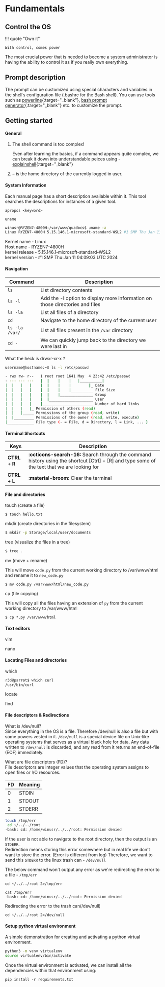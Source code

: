# **Fundamentals**

## **Control the OS**

!!! quote "Own it"

    With control, comes power

The most crucial power that is needed to become a system administrator is having the ability to control it as if you really own everything. 

## **Prompt description**
The prompt can be customized using special characters and variables in the shell’s configuration file (.bashrc for the Bash shell).
You can use tools such as [powerline](https://github.com/powerline/powerline){:target="_blank"}, [bash prompt generator](https://bash-prompt-generator.org/){:target="_blank"} etc. to customize the prompt.

## **Getting started**
#### <span class="red-command">General</span>
1. The shell command is too complex!

    Even after learning the basics, if a command appears quite complex, we can break it down into understandable peices using - [explainshell](https://explainshell.com/){:target="_blank"}

2. `~` is the home directory of the currently logged in user.

#### <span class="red-command">System Information</span>
Each manual page has a short description available within it. This tool searches the descriptions for instances of a given tool.

```
apropos <keyword>
```

`uname`

``` bash
winusr@RYZEN7-4800H:/var/www/quadocs$ uname -a
Linux RYZEN7-4800H 5.15.146.1-microsoft-standard-WSL2 #1 SMP Thu Jan 11 04:09:03 UTC 2024 x86_64 x86_64 x86_64 GNU/Linux
```

Kernel name - Linux<br>
Host name - RYZEN7-4800H<br>
kernel release - 5.15.146.1-microsoft-standard-WSL2<br>
kernel version - #1 SMP Thu Jan 11 04:09:03 UTC 2024<br>

#### <span class="red-command">Navigation</span>

| Command     | Description                          |
| ----------- | ------------------------------------ |
| `ls`        | List directory contents  |
| `ls -l`     | Add the -l option to display more information on those directories and files |
| `ls -la`    | List all files of a directory |
| `cd`        | Navigate to the home directory of the current user |
| `ls -la /var/`    | List all files present in the `/var` directory |
| `cd -`    | We can quickly jump back to the directory we were last in|

What the heck is <span class="command">drwxr-xr-x</span> ?
``` bash
username@hostname:~$ ls -l /etc/passwd

- rwx rw- r--   1 root root 1641 May  4 23:42 /etc/passwd
- --- --- ---   |  |    |    |   |__________|
|  |   |   |    |  |    |    |        |_ Date
|  |   |   |    |  |    |    |__________ File Size
|  |   |   |    |  |    |_______________ Group
|  |   |   |    |  |____________________ User
|  |   |   |    |_______________________ Number of hard links
|  |   |   |_ Permission of others (read)
|  |   |_____ Permissions of the group (read, write)
|  |_________ Permissions of the owner (read, write, execute)
|____________ File type (- = File, d = Directory, l = Link, ... )
```
#### <span class="red-command">Terminal Shortcuts</span>

| Keys             | Description                          |
| -----------      | ------------------------------------ |
| **CTRL + R**     | **:octicons-search-16:** Search through the command history using the shortcut [Ctrl] + [R] and type some of the text that we are looking for  |
| **CTRL + L**       | **:material-broom:** Clear the terminal |

#### <span class="red-command">File and directories<span>
<span class="command">touch</span> (create a file)
```
$ touch hello.txt
```

<span class="command">mkdir</span> (create directories in the filesystem)

```bash
$ mkdir -p Storage/local/user/documents
```

<span class="command">tree</span> (visualize the files in a tree)
```bash
$ tree .
```

<span class="command">mv</span> (move + rename)

This will move `code.py` from the current working directory to /var/www/html and rename it to `new_code.py`
```
$ mv code.py /var/www/html/new_code.py
```

<span class="command">cp</span> (file copying)

This will copy all the files having an extension of `py` from the current working directory to /var/www/html
```
$ cp *.py /var/www/html
```

#### <span class="red-command">Text editors</span>
<span class="command">vim</span>

<span class="command">nano</span>

#### <span class="red-command">Locating Files and directories</span>
<span class="command">which</span>

``` bash
r3d@parrot$ which curl
/usr/bin/curl
```

<span class="command">locate</span>

<span class="command">find</span>

#### <span class="red-command">File descriptors & Redirections</span>
What is <span class="red-command">/dev/null</span>?  
Since everything in the OS is a file. Therefore /dev/null is also a file but with some powers vested in it. `/dev/null` is a special device file on Unix-like operating systems that serves as a virtual black hole for data. Any data written to `/dev/null` is discarded, and any read from it returns an end-of-file (EOF) immediately.

What are <span class="red-command">file descriptors (FD)</span>?  
File descriptors are integer values that the operating system assigns to open files or I/O resources.  

| FD             | Meaning                          |
| -----------      | ------------------------------------ |
| 0     | <span class="red-command">STDIN</span>  |
| 1    | <span class="red-command">STDOUT</span> |
| 2     | <span class="red-command">STDERR</span> |

<span class="red-command">
<span class="red-command">

``` bash
touch /tmp/err
 cd ~/../../root
-bash: cd: /home/winusr/../../root: Permission denied
```

If the user is not able to navigate to the root directory, then the output is an `STDERR`.  
Redirection means storing this error somewhere but in real life we don't want to store the error. (Error is different from log)
Therefore, we want to send this `STDERR` to the linux trash can - `/dev/null`

The below command won't output any error as we're redirecting the error to a file - `/tmp/err`
```
cd ~/../../root 2>/tmp/err
```

```
cat /tmp/err
-bash: cd: /home/winusr/../../root: Permission denied
```

Redirecting the error to the trash can(/dev/null)
```
cd ~/../../root 2>/dev/null
```

#### <span class="red-command">Setup python virtual environment</span>
A simple demonstration for creating and activating a python virtual environment.
``` bash
python3 -m venv virtualenv
source virtualenv/bin/activate
```

Once the virtual environment is activated, we can install all the dependencies within that environment using:
```
pip install -r requirements.txt
```